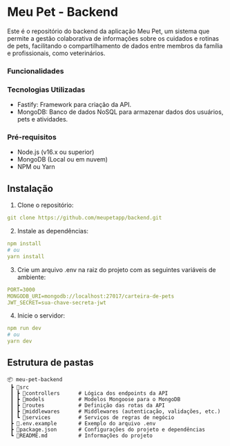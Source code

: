 # Meu Pet - Backend
Este é o repositório do backend da aplicação Meu Pet, um sistema que permite a gestão colaborativa de informações sobre os cuidados e rotinas de pets, facilitando o compartilhamento de dados entre membros da família e profissionais, como veterinários.

### Funcionalidades

### Tecnologias Utilizadas
- Fastify: Framework para criação da API.
- MongoDB: Banco de dados NoSQL para armazenar dados dos usuários, pets e atividades.

### Pré-requisitos
- Node.js (v16.x ou superior)
- MongoDB (Local ou em nuvem)
- NPM ou Yarn

## Instalação
1. Clone o repositório:
```yaml I'm A tab
git clone https://github.com/meupetapp/backend.git
```
2. Instale as dependências:
```yaml 
npm install
# ou
yarn install
```
3. Crie um arquivo .env na raiz do projeto com as seguintes variáveis de ambiente:
```yaml 
PORT=3000
MONGODB_URI=mongodb://localhost:27017/carteira-de-pets
JWT_SECRET=sua-chave-secreta-jwt
```
4. Inicie o servidor:
```yaml 
npm run dev
# ou
yarn dev
```

## Estrutura de pastas
```
📦 meu-pet-backend
 ┣ 📂src
 ┃ ┣ 📂controllers      # Lógica dos endpoints da API
 ┃ ┣ 📂models           # Modelos Mongoose para o MongoDB
 ┃ ┣ 📂routes           # Definição das rotas da API
 ┃ ┣ 📂middlewares      # Middlewares (autenticação, validações, etc.)
 ┃ ┗ 📂services         # Serviços de regras de negócio
 ┣ 📜.env.example       # Exemplo do arquivo .env
 ┣ 📜package.json       # Configurações do projeto e dependências
 ┗ 📜README.md          # Informações do projeto
```